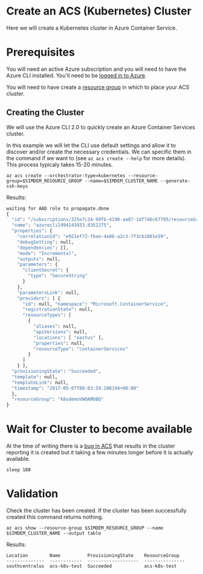 # Create an ACS (Kubernetes) Cluster

Here we will create a Kubernetes cluster in Azure Container Service.

# Prerequisites

You will need an active Azure subscription and you will need to have
the Azure CLI installed. You'll need to
be [logged in to Azure](../../azure/login/README.md).

You will need to have create
a
[resource group](../../incubator/azure_compute/resource_group/create/)
in which to place your ACS cluster.

## Creating the Cluster

We will use the Azure CLI 2.0 to quickly create an Azure Container
Services cluster.

In this example we will let the CLI use default settings and allow it
to discover and/or create the necessary credentials. We can specific
them in the command if we want to (see `az acs create --help` for more
details). This process typicaly takes 15-20 minutes.

```
az acs create --orchestrator-type=kubernetes --resource-group=$SIMDEM_RESOURCE_GROUP --name=$SIMDEM_CLUSTER_NAME --generate-ssh-keys
```

Results:

```expected_similarity=0.2
waiting for AAD role to propagate.done 
{ 
  "id": "/subscriptions/325e7c34-99fb-4190-aa87-1df746c67705/resourceGroups/k8sdemoVWOAMOBQ/providers/Microsoft.Resources/deployments/azurecli1494143933.8352275",
  "name": "azurecli1494143933.8352275", 
  "properties": { 
    "correlationId": "e921ef72-f6ae-4e86-a2c3-7f3cb1001e59", 
	"debugSetting": null,
    "dependencies": [], 
	"mode": "Incremental", 
	"outputs": null,
    "parameters": { 
	  "clientSecret": { 
	    "type": "SecureString" 
	  } 
	},
    "parametersLink": null, 
	"providers": [ { 
	  "id": null, "namespace": "Microsoft.ContainerService", 
	  "registrationState": null,
      "resourceTypes": [ 
	    { 
		  "aliases": null, 
		  "apiVersions": null,
          "locations": [ "eastus" ], 
		  "properties": null, 
		  "resourceType": "containerServices" 
	    } 
	  ] 
	} ], 
  "provisioningState": "Succeeded",
  "template": null, 
  "templateLink": null, 
  "timestamp": "2017-05-07T08:03:59.208194+00:00" 
  }, 
  "resourceGroup": "k8sdemoVWOAMOBQ" 
}
```

# Wait for Cluster to become available

At the time of writing there is
a [bug in ACS](https://github.com/Azure/ACS/issues/36) that results in
the cluster reporting it is created but it taking a few minutes longer
before it is actually available.

```
sleep 180
```

# Validation

Check the cluster has been created. If the cluster has been successfully created this command returns nothing.

```
az acs show --resource-group $SIMDEM_RESOURCE_GROUP --name $SIMDEM_CLUSTER_NAME --output table
```

Results:

```
Location        Name          ProvisioningState    ResourceGroup
--------------  ------------  -------------------  ---------------
southcentralus  acs-k8s-test  Succeeded            acs-k8s-test
```


